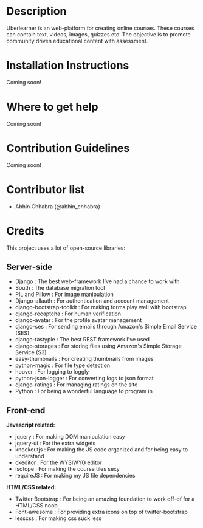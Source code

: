 # Description #

Uberlearner is an web-platform for creating online courses. These courses can contain text, videos, images, quizzes etc.
The objective is to promote community driven educational content with assessment.

# Installation Instructions #

Coming soon!

# Where to get help #

Coming soon!

# Contribution Guidelines #

Coming soon!

# Contributor list #

- Abhin Chhabra (@abhin_chhabra)

# Credits #

This project uses a lot of open-source libraries:

## Server-side ##

- Django : The best web-framework I've had a chance to work with
- South : The database migration tool
- PIL and Pillow : For image manipulation
- Django-allauth : For authentication and account management
- django-bootstrap-toolkit : For making forms play well with bootstrap
- django-recaptcha : For human verification
- django-avatar : For the profile avatar management
- django-ses : For sending emails through Amazon's Simple Email Service (SES)
- django-tastypie : The best REST framework I've used
- django-storages : For storing files using Amazon's Simple Storage Service (S3)
- easy-thumbnails : For creating thumbnails from images
- python-magic : For file type detection
- hoover : For logging to loggly
- python-json-logger : For converting logs to json format
- django-ratings : For managing ratings on the site
- Python : For being a wonderful language to program in

## Front-end ##

**Javascript related:**
- jquery : For making DOM manipulation easy
- jquery-ui : For the extra widgets
- knockoutjs : For making the JS code organized and for being easy to understand
- ckeditor : For the WYSIWYG editor
- isotope : For making the course tiles sexy
- requireJS : For making my JS file dependencies

**HTML/CSS related:**
- Twitter Bootstrap : For being an amazing foundation to work off-of for a HTML/CSS noob
- Font-awesome : For providing extra icons on top of twitter-bootstrap
- lesscss : For making css suck less